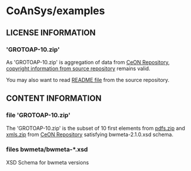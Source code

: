 CoAnSys/examples
================

LICENSE INFORMATION
-------------------

### 'GROTOAP-10.zip'

As 'GROTOAP-10.zip' is aggregation of data from [CeON Repository](https://svn.ceon.pl/research/GROTOAP/), [copyright information from source repository](https://svn.ceon.pl/research/GROTOAP/COPYING) remains valid.

You may also want to read [README file](https://svn.ceon.pl/research/GROTOAP/README) from the source repository.


CONTENT INFORMATION
-------------------

### file 'GROTOAP-10.zip'

The 'GROTOAP-10.zip' is the subset of 10 first elements from [pdfs.zip](https://svn.ceon.pl/research/GROTOAP/pdfs.zip) and [xmls.zip](https://svn.ceon.pl/research/GROTOAP/xmls.zip) from 
[CeON Repository](http://svn.ceon.pl/research/GROTOAP/) satisfying bwmeta-2.1.0.xsd schema.


### files bwmeta/bwmeta-*.xsd

XSD Schema for bwmeta versions
